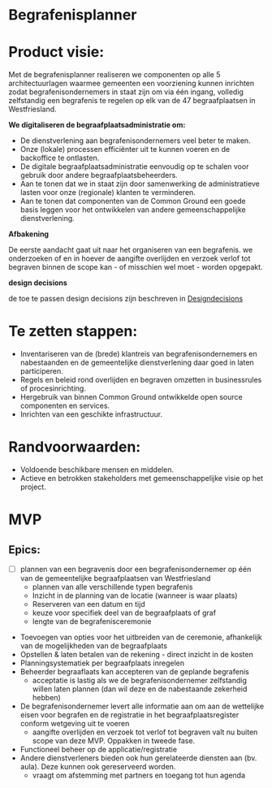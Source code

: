 # Begrafenisplanner

# Product visie:
Met de begrafenisplanner realiseren we componenten op alle 5 architectuurlagen waarmee gemeenten een voorziening kunnen inrichten zodat begrafenisondernemers in staat zijn om via één ingang, volledig zelfstandig een begrafenis te regelen op elk van de 47 begraafplaatsen in Westfriesland.

**We digitaliseren de begraafplaatsadministratie om:**

* De dienstverlening aan begrafenisondernemers veel beter te maken.
* Onze (lokale) processen efficiënter uit te kunnen voeren en de backoffice te ontlasten.
* De digitale begraafplaatsadministratie eenvoudig op te schalen voor gebruik door andere begraafplaatsbeheerders.
* Aan te tonen dat we in staat zijn door samenwerking de administratieve lasten voor onze (regionale) klanten te verminderen.
* Aan te tonen dat componenten van de Common Ground een goede basis leggen voor het ontwikkelen van andere gemeenschappelijke dienstverlening.

**Afbakening**

De eerste aandacht gaat uit naar het organiseren van een begrafenis.
we onderzoeken of en in hoever de aangifte overlijden en verzoek verlof tot begraven binnen de scope kan - of misschien wel moet - worden opgepakt.

**design decisions**

de toe te passen design decisions zijn beschreven in [Designdecisions](documenten/Designdecisions.md)

# Te zetten stappen:
* Inventariseren van de (brede) klantreis van begrafenisondernemers en nabestaanden en de gemeentelijke dienstverlening daar goed in laten participeren.
* Regels en beleid rond overlijden en begraven omzetten in businessrules of procesinrichting.
* Hergebruik van binnen Common Ground ontwikkelde open source componenten en services.
* Inrichten van een geschikte infrastructuur.

# Randvoorwaarden:
* Voldoende beschikbare mensen en middelen.
* Actieve en betrokken stakeholders met gemeenschappelijke visie op het project.

# MVP

## Epics:
-[ ] plannen van een begravenis door een begrafenisondernemer op één van de gemeentelijke begraafplaatsen van Westfriesland 
  * plannen van alle verschillende typen begrafenis
  * Inzicht in de planning van de locatie (wanneer is waar plaats)
  * Reserveren van een datum en tijd
  * keuze voor specifiek deel van de begraafplaats of graf
  * lengte van de begrafenisceremonie
* Toevoegen van opties voor het uitbreiden van de ceremonie, afhankelijk van de mogelijkheden van de begraafplaats
* Opstellen & laten betalen van de rekening - direct inzicht in de kosten
* Planningsystematiek per begraafplaats inregelen
* Beheerder begraaflaats kan accepteren van de geplande begrafenis
  * acceptatie is lastig als we de begrafenisondernemer zelfstandig willen laten plannen (dan wil deze en de nabestaande zekerheid hebben)
* De begrafenisondernemer levert alle informatie aan om aan de wettelijke eisen voor begrafen en de registratie in het begraafplaatsregister conform wetgeving uit te voeren
  * aangifte overlijden en verzoek tot verlof tot begraven valt nu buiten scope van deze MVP. Oppakken in tweede fase.
* Functioneel beheer op de applicatie/registratie
* Andere dienstverleners bieden ook hun gerelateerde diensten aan (bv. aula). Deze kunnen ook gereserveerd worden.
  * vraagt om afstemming met partners en toegang tot hun agenda
